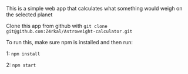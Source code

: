 This is a simple web app that calculates what something would weigh on the selected planet

Clone this app from github with `git clone git@github.com:Z4rkal/Astroweight-calculator.git`

To run this, make sure npm is installed and then run:

1: `npm install`

2: `npm start`